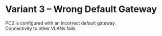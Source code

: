 # Variant 3 – Wrong Default Gateway
PC2 is configured with an incorrect default gateway.  
Connectivity to other VLANs fails.
